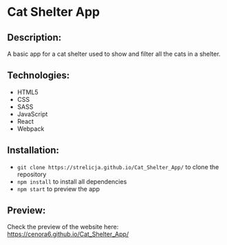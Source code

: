 # Cat Shelter App

## Description:
A basic app for a cat shelter used to show and filter all the cats in a shelter.

## Technologies:
- HTML5
- CSS
- SASS
- JavaScript
- React
- Webpack

## Installation:
-  ```git clone https://strelicja.github.io/Cat_Shelter_App/``` to clone the repository
- ```npm install``` to install all dependencies
- ```npm start``` to preview the app

## Preview: 
Check the preview of the website here: https://cenora6.github.io/Cat_Shelter_App/
